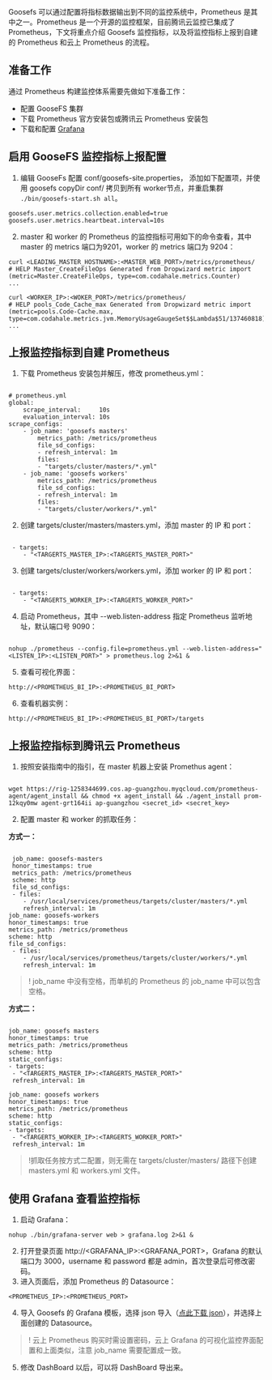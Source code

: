 Goosefs 可以通过配置将指标数据输出到不同的监控系统中，Prometheus 是其中之一。Prometheus 是一个开源的监控框架，目前腾讯云监控已集成了 Prometheus，下文将重点介绍 Goosefs 监控指标，以及将监控指标上报到自建的 Prometheus 和云上 Prometheus 的流程。

## 准备工作

通过 Prometheus 构建监控体系需要先做如下准备工作：

- 配置 GooseFS 集群
- 下载 Prometheus 官方安装包或腾讯云 Prometheus 安装包
- 下载和配置 [Grafana](https://grafana.com/docs/grafana/latest/installation/#install-grafana/)

## 启用 GooseFS 监控指标上报配置

1. 编辑 GooseFs 配置 conf/goosefs-site.properties， 添加如下配置项，并使用 goosefs copyDir conf/ 拷贝到所有 worker节点，并重启集群 `./bin/goosefs-start.sh all`。
```plaintext
goosefs.user.metrics.collection.enabled=true
goosefs.user.metrics.heartbeat.interval=10s
```
2. master 和 worker 的 Prometheus 的监控指标可用如下的命令查看，其中 master 的 metrics 端口为9201，worker 的 metrics 端口为 9204：
```plaintext
curl <LEADING_MASTER_HOSTNAME>:<MASTER_WEB_PORT>/metrics/prometheus/
# HELP Master_CreateFileOps Generated from Dropwizard metric import (metric=Master.CreateFileOps, type=com.codahale.metrics.Counter)
...

curl <WORKER_IP>:<WOKER_PORT>/metrics/prometheus/
# HELP pools_Code_Cache_max Generated from Dropwizard metric import (metric=pools.Code-Cache.max, type=com.codahale.metrics.jvm.MemoryUsageGaugeSet$$Lambda$51/137460818)
...
```

## 上报监控指标到自建 Prometheus

1. 下载 Prometheus 安装包并解压，修改 prometheus.yml：
<pre class="rno-code-pre"><code class="language-plaintext">
# prometheus.yml
global:
	scrape_interval:     10s
	evaluation_interval: 10s
scrape_configs:
	- job_name: 'goosefs masters'
		metrics_path: /metrics/prometheus
		file_sd_configs:
		- refresh_interval: 1m
		files:
		- "targets/cluster/masters/*.yml"
	- job_name: 'goosefs workers'
		metrics_path: /metrics/prometheus
		file_sd_configs:
		- refresh_interval: 1m
		files:
		- "targets/cluster/workers/*.yml"
</code></pre>
2. 创建 targets/cluster/masters/masters.yml，添加 master 的 IP 和 port：
<pre class="rno-code-pre"><code class="language-plaintext">
 - targets:
	- "&lt;TARGERTS_MASTER_IP>:&lt;TARGERTS_MASTER_PORT>"
</code></pre>
3. 创建 targets/cluster/workers/workers.yml，添加 worker 的 IP 和 port：
<pre class="rno-code-pre"><code class="language-plaintext">
 - targets:
	- "&lt;TARGERTS_WORKER_IP>:&lt;TARGERTS_WORKER_PORT>"
</code></pre>
4. 启动 Prometheus，其中 --web.listen-address 指定 Prometheus 监听地址，默认端口号 9090：
<pre class="rno-code-pre"><code class="language-plaintext">
nohup ./prometheus --config.file=prometheus.yml --web.listen-address="&lt;LISTEN_IP>:&lt;LISTEN_PORT>" > prometheus.log 2>&1 &
</code></pre>
5. 查看可视化界面：
``` plaintext
http://<PROMETHEUS_BI_IP>:<PROMETHEUS_BI_PORT>
```
6. 查看机器实例：
``` plaintext
http://<PROMETHEUS_BI_IP>:<PROMETHEUS_BI_PORT>/targets
```

## 上报监控指标到腾讯云 Prometheus

1. 按照安装指南中的指引，在 master 机器上安装 Promethus agent：
<pre class="rno-code-pre"><code class="language-plaintext">
wget https://rig-1258344699.cos.ap-guangzhou.myqcloud.com/prometheus-agent/agent_install && chmod +x agent_install && ./agent_install prom-12kqy0mw agent-grt164ii ap-guangzhou &lt;secret_id> &lt;secret_key>
</code></pre>
2. 配置 master 和 worker 的抓取任务：

**方式一：**
<pre class="rno-code-pre"><code class="language-plaintext">
 job_name: goosefs-masters
 honor_timestamps: true
 metrics_path: /metrics/prometheus
 scheme: http
 file_sd_configs:
 - files:
	- /usr/local/services/prometheus/targets/cluster/masters/*.yml
	refresh_interval: 1m
job_name: goosefs-workers
honor_timestamps: true
metrics_path: /metrics/prometheus
scheme: http
file_sd_configs:
 - files:
	- /usr/local/services/prometheus/targets/cluster/workers/*.yml
	refresh_interval: 1m
</code></pre>

>! job_name 中没有空格，而单机的 Prometheus 的 job_name 中可以包含空格。
>

**方式二：**
<pre class="rno-code-pre"><code class="language-plaintext">
job_name: goosefs masters
honor_timestamps: true
metrics_path: /metrics/prometheus
scheme: http
static_configs:
- targets:
 - "&lt;TARGERTS_MASTER_IP>:&lt;TARGERTS_MASTER_PORT>"
 refresh_interval: 1m
 
job_name: goosefs workers
honor_timestamps: true
metrics_path: /metrics/prometheus
scheme: http
static_configs:
- targets:
 - "&lt;TARGERTS_WORKER_IP>:&lt;TARGERTS_WORKER_PORT>"
 refresh_interval: 1m
</code></pre>

>!抓取任务按方式二配置，则无需在 targets/cluster/masters/ 路径下创建 masters.yml 和 workers.yml 文件。
> 

## 使用 Grafana 查看监控指标

1. 启动 Grafana：
```plaintext
nohup ./bin/grafana-server web > grafana.log 2>&1 &
```
2. 打开登录页面 http://&lt;GRAFANA_IP&gt;:&lt;GRAFANA_PORT&gt;，Grafana 的默认端口为 3000，username 和 password 都是 admin，首次登录后可修改密码。
3. 进入页面后，添加 Prometheus 的 Datasource：
```plaintext
<PROMETHEUS_IP>:<PROMETHEUS_PORT>
```
4. 导入 Goosefs 的 Grafana 模板，选择 json 导入（[点此下载 json](https://cos-data-lake-release-1253960454.file.myqcloud.com/goosefs/grafana/goosefs-grafana-dashboard.json)），并选择上面创建的 Datasource。
>! 云上 Prometheus 购买时需设置密码，云上 Grafana 的可视化监控界面配置和上面类似，注意 job_name 需要配置成一致。
>
5. 修改 DashBoard 以后，可以将 DashBoard 导出来。
